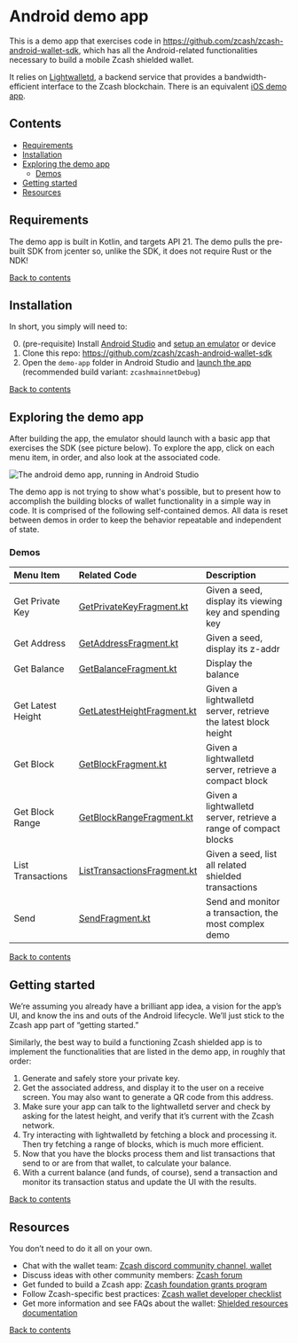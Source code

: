 # Android demo app 
This is a demo app that exercises code in https://github.com/zcash/zcash-android-wallet-sdk, which has all the Android-related functionalities necessary to build a mobile Zcash shielded wallet. 

It relies on [Lightwalletd](https://github.com/zcash/lightwalletd), a backend service that provides a bandwidth-efficient interface to the Zcash blockchain. There is an equivalent [iOS demo app](https://github.com/zcash/ZcashLightClientKit). 

## Contents

- [Requirements](#requirements)
- [Installation](#installation)
- [Exploring the demo app](#exploring-the-demo-app)
  - [Demos](#demos)
- [Getting started](#getting-started)
- [Resources](#resources)

## Requirements
The demo app is built in Kotlin, and targets API 21. The demo pulls the pre-built SDK from jcenter so, unlike the SDK, it does not require Rust or the NDK! 

[Back to contents](#contents)

## Installation
In short, you simply will need to: 

0. (pre-requisite) Install [Android Studio](https://developer.android.com/studio) and [setup an emulator](https://developer.android.com/studio/run/emulator#runningapp) or device
1. Clone this repo: https://github.com/zcash/zcash-android-wallet-sdk 
2. Open the `demo-app` folder in Android Studio and [launch the app](https://developer.android.com/studio/run/emulator#runningapp)    
   (recommended build variant: `zcashmainnetDebug`)

[Back to contents](#contents)

## Exploring the demo app
After building the app, the emulator should launch with a basic app that exercises the SDK (see picture below). 
To explore the app, click on each menu item, in order, and also look at the associated code. 

![The android demo app, running in Android Studio](assets/demo-app.png?raw=true "Demo App with Android Studio")

The demo app is not trying to show what's possible, but to present how to accomplish the building blocks of wallet functionality in a simple way in code. It is comprised of the following self-contained demos. All data is reset between demos in order to keep the behavior repeatable and independent of state.

### Demos

Menu Item|Related Code|Description
:-----|:-----|:-----
Get Private Key|[GetPrivateKeyFragment.kt](app/src/main/java/cash/z/ecc/android/sdk/demoapp/demos/getprivatekey/GetPrivateKeyFragment.kt)|Given a seed, display its viewing key and spending key 
Get Address|[GetAddressFragment.kt](app/src/main/java/cash/z/ecc/android/sdk/demoapp/demos/getaddress/GetAddressFragment.kt)|Given a seed, display its z-addr
Get Balance|[GetBalanceFragment.kt](app/src/main/java/cash/z/ecc/android/sdk/demoapp/demos/getbalance/GetBalanceFragment.kt)|Display the balance
Get Latest Height|[GetLatestHeightFragment.kt](app/src/main/java/cash/z/ecc/android/sdk/demoapp/demos/getlatestheight/GetLatestHeightFragment.kt)|Given a lightwalletd server, retrieve the latest block height
Get Block|[GetBlockFragment.kt](app/src/main/java/cash/z/ecc/android/sdk/demoapp/demos/getblock/GetBlockFragment.kt)|Given a lightwalletd server, retrieve a compact block
Get Block Range|[GetBlockRangeFragment.kt](app/src/main/java/cash/z/ecc/android/sdk/demoapp/demos/getblockrange/GetBlockRangeFragment.kt)|Given a lightwalletd server, retrieve a range of compact blocks
List Transactions|[ListTransactionsFragment.kt](app/src/main/java/cash/z/ecc/android/sdk/demoapp/demos/listtransactions/ListTransactionsFragment.kt)|Given a seed, list all related shielded transactions
Send|[SendFragment.kt](app/src/main/java/cash/z/ecc/android/sdk/demoapp/demos/send/SendFragment.kt)|Send and monitor a transaction, the most complex demo


[Back to contents](#contents)

## Getting started
We’re assuming you already have a brilliant app idea, a vision for the app’s UI, and know the ins and outs of the Android lifecycle. We’ll just stick to the Zcash app part of “getting started.” 

Similarly, the best way to build a functioning Zcash shielded app is to implement the functionalities that are listed in the demo app, in roughly that order: 

1. Generate and safely store your private key. 
1. Get the associated address, and display it to the user on a receive screen. You may also want to generate a QR code from this address. 
1. Make sure your app can talk to the lightwalletd server and check by asking for the latest height, and verify that it’s current with the Zcash network. 
1. Try interacting with lightwalletd by fetching a block and processing it. Then try fetching a range of blocks, which is much more efficient. 
1. Now that you have the blocks process them and list transactions that send to or are from that wallet, to calculate your balance. 
1. With a current balance (and funds, of course), send a transaction and monitor its transaction status and update the UI with the results. 

[Back to contents](#contents)

## Resources
You don’t need to do it all on your own. 
* Chat with the wallet team: [Zcash discord community channel, wallet](https://discord.gg/efFG7UJ)
* Discuss ideas with other community members: [Zcash forum](https://forum.zcashcommunity.com/) 
* Get funded to build a Zcash app: [Zcash foundation grants program](https://grants.zfnd.org/)
* Follow Zcash-specific best practices: [Zcash wallet developer checklist](https://zcash.readthedocs.io/en/latest/rtd_pages/ux_wallet_checklist.html)
* Get more information and see FAQs about the wallet: [Shielded resources documentation](https://zcash.readthedocs.io/en/latest/rtd_pages/shielded_support.html)

[Back to contents](#contents)
